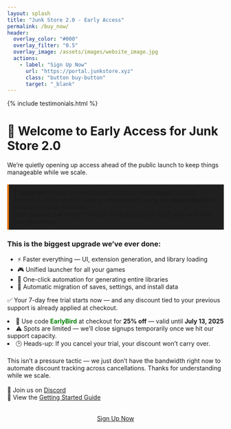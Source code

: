 ```yaml
---
layout: splash
title: "Junk Store 2.0 - Early Access"
permalink: /buy_now/
header:
  overlay_color: "#000"
  overlay_filter: "0.5"
  overlay_image: /assets/images/website_image.jpg
  actions:
    - label: "Sign Up Now"
      url: "https://portal.junkstore.xyz"
      class: "button buy-button"
      target: "_blank"
---
```

<div class="spacer mt-4"></div>

{% include testimonials.html %}

<h1>🎉 Welcome to Early Access for Junk Store 2.0</h1>
We’re quietly opening up access ahead of the public launch to keep things manageable while we scale.

<p style="border-left: 4px solid #e67300; background-color: #1f1f1f; padding: 10px; margin-top: 20px;">
📧 <strong>Important:</strong>
If you’ve contributed before or purchased the GOG extension, make sure to <em>reset your password using the <strong>same email</strong> you used on Ko-fi or Patreon.</em>
<br>
Can’t access that email? Contact us via <a href="https://www.patreon.com/junkstore" target="_blank" rel="noopener">Patreon</a> or <a href="https://ko-fi.com/junkstore" target="_blank" rel="noopener">Ko-fi</a> and we’ll help you get sorted.
</p>

<h3>This is the biggest upgrade we’ve ever done:</h3>
<ul>
    <li>⚡ Faster everything — UI, extension generation, and library loading</li>
    <li>🎮 Unified launcher for all your games</li>
    <li>🧠 One-click automation for generating entire libraries</li>
    <li>💾 Automatic migration of saves, settings, and install data</li>
</ul>

✅ Your 7-day free trial starts now — and any discount tied to your previous support is already applied at checkout.
<li>💸 Use code <span style="color: green; font-weight: bold;">EarlyBird</span> at checkout for <strong>25% off</strong> — valid until <strong>July 13, 2025</strong></li>
<li>⚠️ Spots are limited — we’ll close signups temporarily once we hit our support capacity.</li>
<li>🕒 Heads-up: If you cancel your trial, your discount won’t carry over.</li><br>
 This isn’t a pressure tactic — we just don’t have the bandwidth right now to automate discount tracking across cancellations. Thanks for understanding while we scale.
<br>
<br>
💬 Join us on <a href="https://discord.gg/6mRUhR6Teh" target="_blank" rel="noopener">Discord</a><br>
📎 View the <a href="/get_started/" target="_blank" rel="noopener">Getting Started Guide</a>

<div style="text-align: center; margin-top: 2rem;">
  <a href="https://portal.junkstore.xyz" target="_blank" rel="noopener" class="button buy-button">Sign Up Now</a>
</div>

